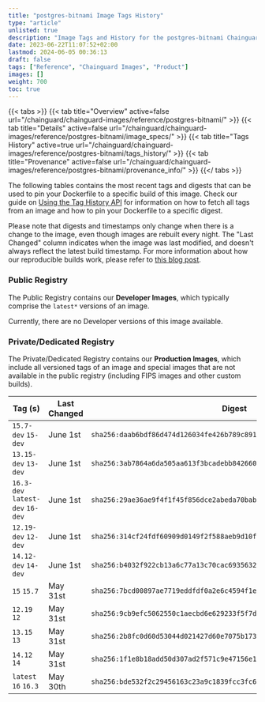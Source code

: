 ```yaml
---
title: "postgres-bitnami Image Tags History"
type: "article"
unlisted: true
description: "Image Tags and History for the postgres-bitnami Chainguard Image"
date: 2023-06-22T11:07:52+02:00
lastmod: 2024-06-05 00:36:13
draft: false
tags: ["Reference", "Chainguard Images", "Product"]
images: []
weight: 700
toc: true
---
```


{{< tabs >}}
{{< tab title="Overview" active=false url="/chainguard/chainguard-images/reference/postgres-bitnami/" >}}
{{< tab title="Details" active=false url="/chainguard/chainguard-images/reference/postgres-bitnami/image_specs/" >}}
{{< tab title="Tags History" active=true url="/chainguard/chainguard-images/reference/postgres-bitnami/tags_history/" >}}
{{< tab title="Provenance" active=false url="/chainguard/chainguard-images/reference/postgres-bitnami/provenance_info/" >}}
{{</ tabs >}}

The following tables contains the most recent tags and digests that can be used to pin your Dockerfile to a specific build of this image. Check our guide on [Using the Tag History API](/chainguard/chainguard-images/using-the-tag-history-api/) for information on how to fetch all tags from an image and how to pin your Dockerfile to a specific digest.

Please note that digests and timestamps only change when there is a change to the image, even though images are rebuilt every night. The "Last Changed" column indicates when the image was last modified, and doesn't always reflect the latest build timestamp. For more information about how our reproducible builds work, please refer to [this blog post](https://www.chainguard.dev/unchained/reproducing-chainguards-reproducible-image-builds).

### Public Registry
The Public Registry contains our **Developer Images**, which typically comprise the `latest*` versions of an image.

Currently, there are no Developer versions of this image available.

### Private/Dedicated Registry
The Private/Dedicated Registry contains our **Production Images**, which include all versioned tags of an image and special images that are not available in the public registry (including FIPS images and other custom builds).

| Tag (s)                           | Last Changed | Digest                                                                    |
|-----------------------------------|--------------|---------------------------------------------------------------------------|
|  `15.7-dev` `15-dev`              | June 1st     | `sha256:daab6bdf86d474d126034fe426b789c891675749e76a43c7280026bede0ebc20` |
|  `13.15-dev` `13-dev`             | June 1st     | `sha256:3ab7864a6da505aa613f3bcadebb84266068469356755ed2b4d4c59b57ed602b` |
|  `16.3-dev` `latest-dev` `16-dev` | June 1st     | `sha256:29ae36ae9f4f1f45f856dce2abeda70bab3afa773d8689dfd1d0333fee9b5ab6` |
|  `12.19-dev` `12-dev`             | June 1st     | `sha256:314cf24fdf60909d0149f2f588aeb9d10f222bef5c6c48d05b431db53f6524e1` |
|  `14.12-dev` `14-dev`             | June 1st     | `sha256:b4032f922cb13a6c77a13c70cac693563259750d662f7fef99eca62cd2cfc0d1` |
|  `15` `15.7`                      | May 31st     | `sha256:7bcd00897ae7719eddfdf0a2e6c4594f1e07854372517c05b3c453e6d5a1e01d` |
|  `12.19` `12`                     | May 31st     | `sha256:9cb9efc5062550c1aecbd6e629233f5f7d577611ed93e8a158a0fd63b17f47f4` |
|  `13.15` `13`                     | May 31st     | `sha256:2b8fc0d60d53044d021427d60e7075b173a0b535a3b267ebc50eda8b919defbd` |
|  `14.12` `14`                     | May 31st     | `sha256:1f1e8b18add50d307ad2f571c9e47156e1f1ccf4dd8ef7d5d0710da853f1e949` |
|  `latest` `16` `16.3`             | May 30th     | `sha256:bde532f2c29456163c23a9c1839fcc3fc65f54a3216f40ec972522c6700ffc3e` |

